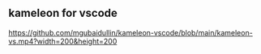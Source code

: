 ## kameleon for vscode

https://github.com/mgubaidullin/kameleon-vscode/blob/main/kameleon-vs.mp4?width=200&height=200
